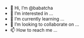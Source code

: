 - 👋 Hi, I’m @babatcha
- 👀 I’m interested in ...
- 🌱 I’m currently learning ...
- 💞️ I’m looking to collaborate on ...
- 📫 How to reach me ...

<!---
babatcha/babatcha is a ✨ special ✨ repository because its `README.md` (this file) appears on your GitHub profile.
You can click the Preview link to take a look at your changes.
--->
